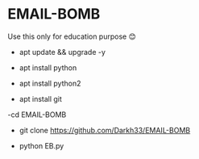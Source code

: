 # EMAIL-BOMB

Use this only for education purpose 😊

- apt update && upgrade -y

- apt install python

- apt install python2

- apt install git

-cd EMAIL-BOMB

- git clone https://github.com/Darkh33/EMAIL-BOMB

- python EB.py

